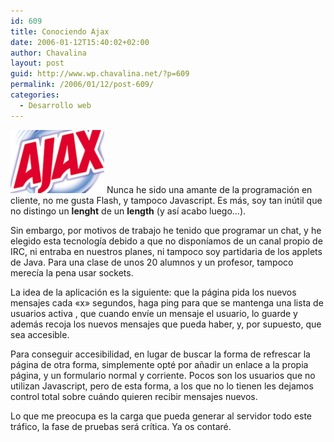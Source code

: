 ```yaml
---
id: 609
title: Conociendo Ajax
date: 2006-01-12T15:40:02+02:00
author: Chavalina
layout: post
guid: http://www.wp.chavalina.net/?p=609
permalink: /2006/01/12/post-609/
categories:
  - Desarrollo web
---
```

<img class="imgizqda" src="/imagenes/fotos/ajax.png" alt="Logotipo de Ajax... pero de Ajax Pino" /> Nunca he sido una amante de la programación en cliente, no me gusta Flash, y tampoco Javascript. Es más, soy tan in&uacute;til que no distingo un **lenght** de un **length** (y así acabo luego…).

Sin embargo, por motivos de trabajo he tenido que programar un chat, y he elegido esta tecnología debido a que no disponíamos de un canal propio de IRC, ni entraba en nuestros planes, ni tampoco soy partidaria de los applets de Java. Para una clase de unos 20 alumnos y un profesor, tampoco merecía la pena usar sockets.

La idea de la aplicación es la siguiente: que la página pida los nuevos mensajes cada «x» segundos, haga ping para que se mantenga una lista de usuarios activa , que cuando envíe un mensaje el usuario, lo guarde y además recoja los nuevos mensajes que pueda haber, y, por supuesto, que sea accesible.

Para conseguir accesibilidad, en lugar de buscar la forma de refrescar la página de otra forma, simplemente opté por a&ntilde;adir un enlace a la propia página, y un formulario normal y corriente. Pocos son los usuarios que no utilizan Javascript, pero de esta forma, a los que no lo tienen les dejamos control total sobre cuándo quieren recibir mensajes nuevos.

Lo que me preocupa es la carga que pueda generar al servidor todo este tráfico, la fase de pruebas será crítica. Ya os contaré.